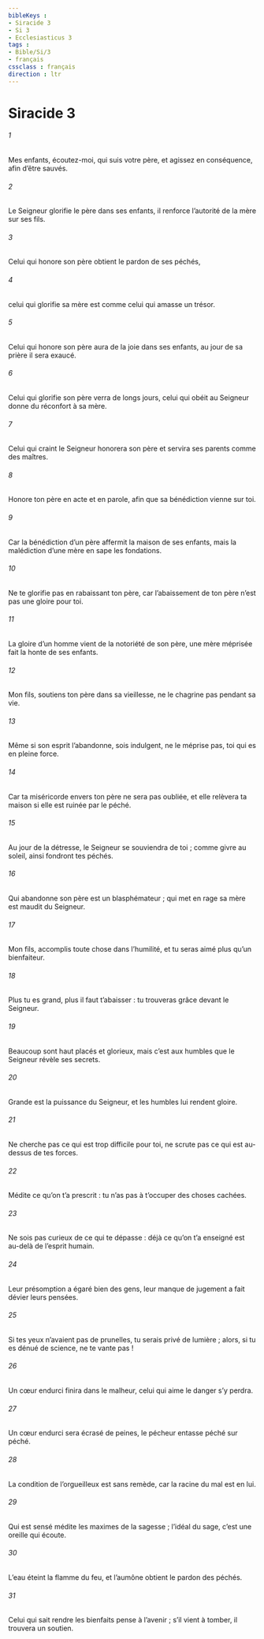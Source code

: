 ```yaml
---
bibleKeys : 
- Siracide 3
- Si 3
- Ecclesiasticus 3
tags : 
- Bible/Si/3
- français
cssclass : français
direction : ltr
---
```


# Siracide 3

###### 1
Mes enfants, écoutez-moi, qui suis votre père,
et agissez en conséquence, afin d’être sauvés.
###### 2
Le Seigneur glorifie le père dans ses enfants,
il renforce l’autorité de la mère sur ses fils.
###### 3
Celui qui honore son père
obtient le pardon de ses péchés,
###### 4
celui qui glorifie sa mère
est comme celui qui amasse un trésor.
###### 5
Celui qui honore son père aura de la joie dans ses enfants,
au jour de sa prière il sera exaucé.
###### 6
Celui qui glorifie son père verra de longs jours,
celui qui obéit au Seigneur donne du réconfort à sa mère.
###### 7
Celui qui craint le Seigneur honorera son père
et servira ses parents comme des maîtres.
###### 8
Honore ton père en acte et en parole,
afin que sa bénédiction vienne sur toi.
###### 9
Car la bénédiction d’un père affermit la maison de ses enfants,
mais la malédiction d’une mère en sape les fondations.
###### 10
Ne te glorifie pas en rabaissant ton père,
car l’abaissement de ton père n’est pas une gloire pour toi.
###### 11
La gloire d’un homme vient de la notoriété de son père,
une mère méprisée fait la honte de ses enfants.
###### 12
Mon fils, soutiens ton père dans sa vieillesse,
ne le chagrine pas pendant sa vie.
###### 13
Même si son esprit l’abandonne, sois indulgent,
ne le méprise pas, toi qui es en pleine force.
###### 14
Car ta miséricorde envers ton père ne sera pas oubliée,
et elle relèvera ta maison si elle est ruinée par le péché.
###### 15
Au jour de la détresse, le Seigneur se souviendra de toi ;
comme givre au soleil, ainsi fondront tes péchés.
###### 16
Qui abandonne son père est un blasphémateur ;
qui met en rage sa mère est maudit du Seigneur.
###### 17
Mon fils, accomplis toute chose dans l’humilité,
et tu seras aimé plus qu’un bienfaiteur.
###### 18
Plus tu es grand, plus il faut t’abaisser :
tu trouveras grâce devant le Seigneur.
###### 19
Beaucoup sont haut placés et glorieux,
mais c’est aux humbles que le Seigneur révèle ses secrets.
###### 20
Grande est la puissance du Seigneur,
et les humbles lui rendent gloire.
###### 21
Ne cherche pas ce qui est trop difficile pour toi,
ne scrute pas ce qui est au-dessus de tes forces.
###### 22
Médite ce qu’on t’a prescrit :
tu n’as pas à t’occuper des choses cachées.
###### 23
Ne sois pas curieux de ce qui te dépasse :
déjà ce qu’on t’a enseigné est au-delà de l’esprit humain.
###### 24
Leur présomption a égaré bien des gens,
leur manque de jugement a fait dévier leurs pensées.
###### 25
Si tes yeux n’avaient pas de prunelles, tu serais privé de lumière ;
alors, si tu es dénué de science, ne te vante pas !
###### 26
Un cœur endurci finira dans le malheur,
celui qui aime le danger s’y perdra.
###### 27
Un cœur endurci sera écrasé de peines,
le pécheur entasse péché sur péché.
###### 28
La condition de l’orgueilleux est sans remède,
car la racine du mal est en lui.
###### 29
Qui est sensé médite les maximes de la sagesse ;
l’idéal du sage, c’est une oreille qui écoute.
###### 30
L’eau éteint la flamme du feu,
et l’aumône obtient le pardon des péchés.
###### 31
Celui qui sait rendre les bienfaits pense à l’avenir ;
s’il vient à tomber, il trouvera un soutien.
